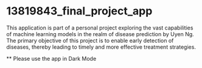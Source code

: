 # 13819843_final_project_app
This application is part of a personal project exploring the vast capabilities of machine learning models in the realm of disease prediction by Uyen Ng. The primary objective of this project is to enable early detection of diseases, thereby leading to timely and more effective treatment strategies.

** Please use the app in Dark Mode
